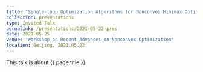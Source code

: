 ```yaml
---
title: "Single-loop Optimization Algorithms for Nonconvex Minimax Optimization Problems and Their Complexity Analysis"
collection: presentations
type: Invited Talk
permalink: /presentations/2021-05-22-pres
date: 2021-05-25
venue: 'Workshop on Recent Advances on Nonconvex Optimization'
location: Beijing, 2021.05.22
---
```


This talk is about {{ page.title }}.
